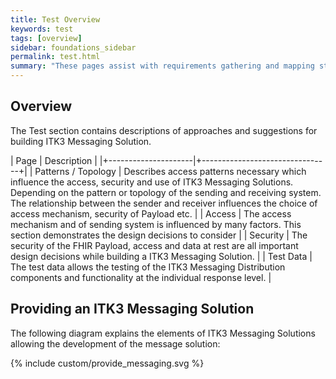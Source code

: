 ```yaml
---
title: Test Overview
keywords: test
tags: [overview]
sidebar: foundations_sidebar
permalink: test.html
summary: "These pages assist with requirements gathering and mapping stages of a ITK3 Messaging Solution development process."
---
```


## Overview ##

The Test section contains descriptions of approaches and suggestions for building ITK3 Messaging Solution.

| Page              |  Description    |
|+---------------------|+--------------------------------+|
| Patterns / Topology | Describes access patterns necessary which influence the access, security and use of ITK3 Messaging Solutions. Depending on the pattern or topology of the sending and receiving system. The relationship between the sender and receiver influences the choice of access mechanism, security of Payload etc. |
| Access | The access mechanism and of sending system is influenced by many factors. This section demonstrates the design decisions to consider | 
| Security | The security of the FHIR Payload, access and data at rest are all important design decisions while building a ITK3 Messaging Solution. | 
| Test Data | The test data allows the testing of the ITK3 Messaging Distribution components and functionality at the individual response level. | 


## Providing an ITK3 Messaging Solution ##

The following diagram explains the elements of ITK3 Messaging Solutions allowing the development of the message solution:

{% include custom/provide_messaging.svg %}


